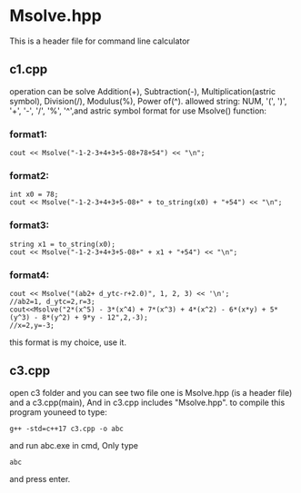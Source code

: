 # Msolve.hpp
This is a header file for command line calculator
## c1.cpp
operation can be solve Addition(+), Subtraction(-), Multiplication(astric symbol), Division(/), Modulus(%), Power of(^).
allowed string: NUM, '(', ')', '+', '-', '/', '%', '^',and astric symbol
format for use Msolve() function:
### format1:
    cout << Msolve("-1-2-3+4+3+5-08+78+54") << "\n";
### format2:
    int x0 = 78;
    cout << Msolve("-1-2-3+4+3+5-08+" + to_string(x0) + "+54") << "\n";
### format3:
    string x1 = to_string(x0);
    cout << Msolve("-1-2-3+4+3+5-08+" + x1 + "+54") << "\n";
### format4:
    cout << Msolve("(ab2+ d_ytc-r+2.0)", 1, 2, 3) << '\n';
    //ab2=1, d_ytc=2,r=3;
    cout<<Msolve("2*(x^5) - 3*(x^4) + 7*(x^3) + 4*(x^2) - 6*(x*y) + 5*(y^3) - 8*(y^2) + 9*y - 12",2,-3);
    //x=2,y=-3;
this format is my choice, use it.

## c3.cpp
open c3 folder and you can see two file one is Msolve.hpp (is a header file) and a c3.cpp(main), And in c3.cpp includes "Msolve.hpp".
to compile this program youneed to type:
    
    g++ -std=c++17 c3.cpp -o abc
and run abc.exe in cmd, Only type

    abc
and press enter.
